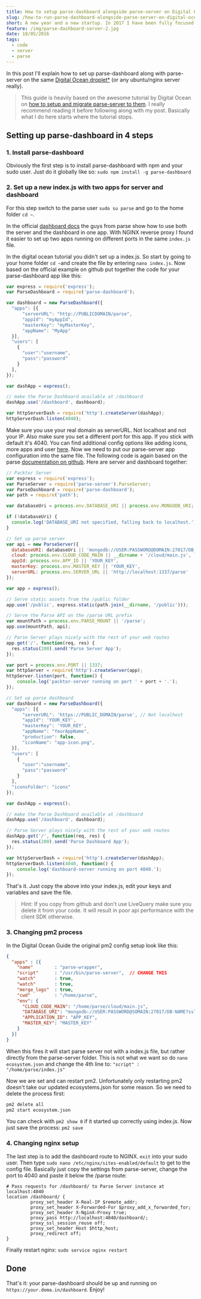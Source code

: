 ```yaml
---
title: How to setup parse-dashboard alongside parse-server on Digital Ocean
slug: /how-to-run-parse-dashboard-alongside-parse-server-on-digital-ocean
short: A new year and a new startup. In 2017 I have been fully focused on myDash and finally got it to a pretty stable state in Q4. It was an awesome process and I really learned how to deal with APIs in the process.
feature: /img/parse-dashboard-server-2.jpg
date: 18/05/2016
tags:
  - code
  - server
  - parse
---
```


In this post I'll explain how to set up parse-dashboard along with parse-server on the same [Digital Ocean droplet*](https://m.do.co/c/f5a70d4a6dbb) (or any ubuntu/nginx server really). 
>This guide is heavily based on the awesome tutorial by Digital Ocean on [how to setup and migrate parse-server to them](https://www.digitalocean.com/community/tutorials/how-to-migrate-a-parse-app-to-parse-server-on-ubuntu-14-04). I really recommend reading it before following along with my post. Basically what I do here starts where the tutorial stops.

## Setting up parse-dashboard in 4 steps

### 1. Install parse-dashboard

Obviously the first step is to install parse-dashboard with npm and your sudo user. Just do it globally like so:
`sudo npm install -g parse-dashboard`

### 2. Set up a new index.js with two apps for server and dashboard

For this step switch to the parse user `sudo su parse` and go to the home folder `cd ~`.

In the official [dashboard docs](https://github.com/ParsePlatform/parse-dashboard#running-as-express-middleware) the guys from parse show how to use both the server and the dashboard in one app. With NGINX reverse proxy I found it easier to set up two apps running on different ports in the same `index.js` file.

In the digital ocean tutorial you didn't set up a index.js. So start by going to your home folder `cd ~`and create the file by entering `nano index.js`.
Now based on the official example on github put together the code for your parse-dashboard app like this:

```javascript
var express = require('express');
var ParseDashboard = require('parse-dashboard');

var dashboard = new ParseDashboard({
  "apps": [{
      "serverURL": "http://PUBLICDOMAIN/parse",
      "appId": "myAppId",
      "masterKey": "myMasterKey",
      "appName": "MyApp"
  }],
  "users": [
    {
      "user":"username",
      "pass":"password"
    }
  ],
});

var dashApp = express();

// make the Parse Dashboard available at /dashboard
dashApp.use('/dashboard', dashboard);

var httpServerDash = require('http').createServer(dashApp);
httpServerDash.listen(4040);
```

Make sure you use your real domain as serverURL. Not localhost and not your IP. Also make sure you set a different port for this app. If you stick with default it's 4040. You can find additional config options like adding icons, more apps and user [here](https://github.com/ParsePlatform/parse-dashboard#configuring-basic-authentication).
Now we need to put our parse-server app configuration into the same file. The following code is again based on the parse [documentation on github](https://github.com/ParsePlatform/parse-server/wiki/Parse-Server-Guide#usage). Here are server and dashboard together:

```javascript
// Packtor Server
var express = require('express');  
var ParseServer = require('parse-server').ParseServer;
var ParseDashboard = require('parse-dashboard');  
var path = require('path');  

var databaseUri = process.env.DATABASE_URI || process.env.MONGODB_URI;

if (!databaseUri) {  
  console.log('DATABASE_URI not specified, falling back to localhost.');
}

// Set up parse server
var api = new ParseServer({  
  databaseURI: databaseUri || 'mongodb://USER:PASSWORD@DOMAIN:27017/DB_NAME?ssl=true',
  cloud: process.env.CLOUD_CODE_MAIN || __dirname + '/cloud/main.js',
  appId: process.env.APP_ID || 'YOUR_KEY',
  masterKey: process.env.MASTER_KEY || 'YOUR_KEY',
  serverURL: process.env.SERVER_URL || 'http://localhost:1337/parse'
});

var app = express();

// Serve static assets from the /public folder
app.use('/public', express.static(path.join(__dirname, '/public')));

// Serve the Parse API on the /parse URL prefix
var mountPath = process.env.PARSE_MOUNT || '/parse';  
app.use(mountPath, api);

// Parse Server plays nicely with the rest of your web routes
app.get('/', function(req, res) {  
  res.status(200).send('Parse Server App');
});

var port = process.env.PORT || 1337;  
var httpServer = require('http').createServer(app);  
httpServer.listen(port, function() {  
    console.log('packtor-server running on port ' + port + '.');
});

// Set up parse dashboard
var dashboard = new ParseDashboard({  
  "apps": [{
      "serverURL": 'https://PUBLIC_DOMAIN/parse', // Not localhost
      "appId": 'YOUR_KEY',
      "masterKey": 'YOUR_KEY',
      "appName": "YourAppName",
      "production": false,
      "iconName": "app-icon.png",
  }],
  "users": [
    {
      "user":"username",
      "pass":"password"
    }
  ],
  "iconsFolder": "icons"
});

var dashApp = express();

// make the Parse Dashboard available at /dashboard
dashApp.use('/dashboard', dashboard);  

// Parse Server plays nicely with the rest of your web routes
dashApp.get('/', function(req, res) {  
  res.status(200).send('Parse Dashboard App');
});

var httpServerDash = require('http').createServer(dashApp);  
httpServerDash.listen(4040, function() {  
    console.log('dashboard-server running on port 4040.');
});
```

That's it. Just copy the above into your index.js, edit your keys and variables and save the file.
>Hint: If you copy from github and don't use LiveQuery make sure you delete it from your code. It will result in poor api performance with the client SDK otherwise.

### 3. Changing pm2 process

In the Digital Ocean Guide the original pm2 config setup look like this:

```json
{
  "apps" : [{
    "name"        : "parse-wrapper",
    "script"      : "/usr/bin/parse-server",  // CHANGE THIS
    "watch"       : true,
    "watch"       : true,
    "merge_logs"  : true,
    "cwd"         : "/home/parse",
    "env": {
      "CLOUD_CODE_MAIN": "/home/parse/cloud/main.js",
      "DATABASE_URI": "mongodb://USER:PASSWORD@SOMAIN:27017/DB-NAME?ssl=true",
      "APPLICATION_ID": "APP_KEY",
      "MASTER_KEY": "MASTER_KEY"
    }
  }]
}
```

When this fires it will start parse server not with a index.js file, but rather directly from the parse-server folder. This is not what we want so do `nano ecosystem.json` and change the 4th line to: `"script" : "/home/parse/index.js"`

Now we are set and can restart pm2. Unfortunately only restarting pm2 doesn't take our updated ecosystems.json for some reason. So we need to delete the process first: 

```bash
pm2 delete all
pm2 start ecosystem.json
```

You can check with `pm2 show 0` if it started up correctly using index.js. Now just save the process: `pm2 save`

### 4. Changing nginx setup

The last step is to add the dashboard route to NGINX. `exit` into your sudo user. Then type `sudo nano /etc/nginx/sites-enabled/default` to get to the config file. Basically just copy the settings from parse-server, change the port to 4040 and paste it below the /parse route:

```nginx
# Pass requests for /dashboard/ to Parse Server instance at localhost:4040
location /dashboard/ {
         proxy_set_header X-Real-IP $remote_addr;
         proxy_set_header X-Forwarded-For $proxy_add_x_forwarded_for;
         proxy_set_header X-NginX-Proxy true;
         proxy_pass http://localhost:4040/dashboard/;
         proxy_ssl_session_reuse off;
         proxy_set_header Host $http_host;
         proxy_redirect off;
}
```

Finally restart nginx: `sudo service nginx restart`

## Done

That's it: your parse-dashboard should be up and running on `https://your.doma.in/dashboard`. Enjoy!

